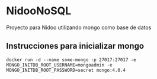 # NidooNoSQL
Proyecto para Nidoo utilizando mongo como base de datos

## Instrucciones para inicializar mongo
```
docker run -d --name some-mongo -p 27017:27017 -e MONGO_INITDB_ROOT_USERNAME=mongoadmin -e MONGO_INITDB_ROOT_PASSWORD=secret mongo:4.0.4
```
